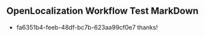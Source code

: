 ## OpenLocalization Workflow Test MarkDown
* fa6351b4-feeb-48df-bc7b-623aa99cf0e7 thanks!

<!--HONumber=Jul16_HO3-->


